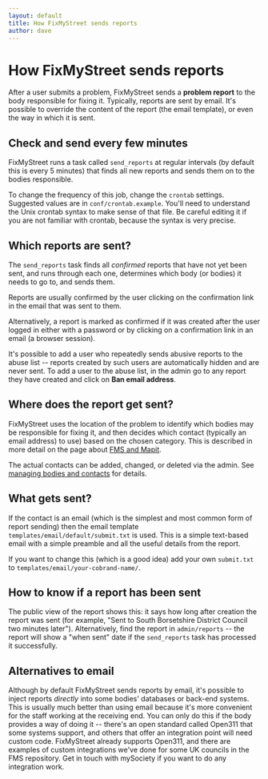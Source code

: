 ```yaml
---
layout: default
title: How FixMyStreet sends reports
author: dave
---
```


# How FixMyStreet sends reports

<p class="lead">
After a user submits a problem, FixMyStreet sends a <strong>problem report</strong> to the body responsible for fixing it. Typically, reports 
are sent by email. It's possible to override the content of the report (the email template), or even the way in which it is sent.
</p>

## Check and send every few minutes

FixMyStreet runs a task called `send_reports` at regular intervals (by default this is every 5 minutes) that finds all new reports and sends them on to the bodies responsible.

To change the frequency of this job, change the `crontab` settings. Suggested values are in `conf/crontab.example`. You'll need to understand the Unix crontab syntax to make sense of that file. Be careful editing it if you are not familiar with crontab, because the syntax is very precise.

## Which reports are sent?

The `send_reports` task finds all *confirmed* reports that have not yet been sent, and runs through each one, determines which body (or bodies) it needs to go to, and sends them.

Reports are usually confirmed by the user clicking on the confirmation link in the email that was sent to them.

Alternatively, a report is marked as confirmed if it was created after the user logged in either with a password or by clicking on a confirmation link in an email (a browser session).

It's possible to add a user who repeatedly sends abusive reports to the abuse list -- reports created by such users are automatically hidden and are never sent. To add a user to the abuse list, in the admin go to any report they have created and click on **Ban email address**.

## Where does the report get sent?

FixMyStreet uses the location of the problem to identify which bodies may be responsible for fixing it, and then decides which contact (typically an email address) to use) based on the chosen category. This is described in more detail on the page about [FMS and Mapit](/customising/fms_and_mapit).

The actual contacts can be added, changed, or deleted via the admin. See [managing bodies and contacts](/running/bodies_and_contacts) for details.

## What gets sent?

If the contact is an email (which is the simplest and most common form of report sending) then the email template `templates/email/default/submit.txt` is used. This is a simple text-based email with a simple preamble and all the useful details from the report.

If you want to change this (which is a good idea) add your own `submit.txt` to `templates/email/your-cobrand-name/`.

## How to know if a report has been sent

The public view of the report shows this: it says how long after creation the
report was sent (for example, "Sent to South Borsetshire District Council two
minutes later"). Alternatively, find the report in `admin/reports` -- the
report will show a "when sent" date if the `send_reports` task has processed
it successfully.

## Alternatives to email

Although by default FixMyStreet sends reports by email, it's possible to inject reports *directly* into some bodies' databases or back-end systems. This is usually much better than using email because it's more convenient for the staff working at the receiving end. You can only do this if the body provides a way of doing it -- there's an open standard called Open311 that some systems support, and others that offer an integration point will need custom code. FixMyStreet already supports Open311, and there are examples of custom integrations we've done for some UK councils in the FMS repository. Get in touch with mySociety if you want to do any integration work.
